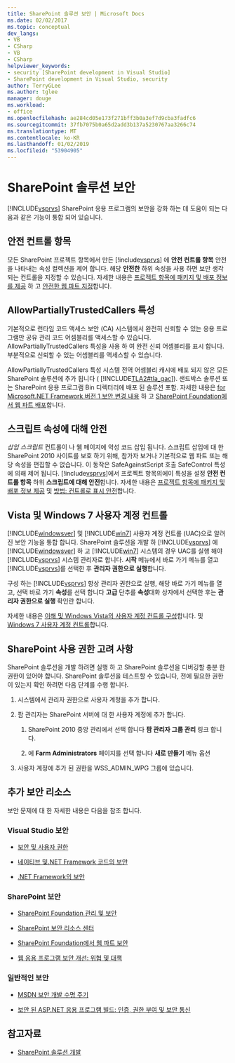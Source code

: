 ```yaml
---
title: SharePoint 솔루션 보안 | Microsoft Docs
ms.date: 02/02/2017
ms.topic: conceptual
dev_langs:
- VB
- CSharp
- VB
- CSharp
helpviewer_keywords:
- security [SharePoint development in Visual Studio]
- SharePoint development in Visual Studio, security
author: TerryGLee
ms.author: tglee
manager: douge
ms.workload:
- office
ms.openlocfilehash: ae284cd05e173f271bff3b0a3ef7d9cba3fadfc6
ms.sourcegitcommit: 37fb7075b0a65d2add3b137a5230767aa3266c74
ms.translationtype: MT
ms.contentlocale: ko-KR
ms.lasthandoff: 01/02/2019
ms.locfileid: "53904905"
---
```

# <a name="security-for-sharepoint-solutions"></a>SharePoint 솔루션 보안
  [!INCLUDE[vsprvs](../sharepoint/includes/vsprvs-md.md)] SharePoint 응용 프로그램의 보안을 강화 하는 데 도움이 되는 다음과 같은 기능이 통합 되어 있습니다.

## <a name="safe-control-entries"></a>안전 컨트롤 항목
 모든 SharePoint 프로젝트 항목에서 만든 [!include[vsprvs](../sharepoint/includes/vsprvs-md.md)] 에 **안전 컨트롤 항목** 안전을 나타내는 속성 컬렉션을 제어 합니다. 해당 **안전한** 하위 속성을 사용 하면 보안 생각 되는 컨트롤을 지정할 수 있습니다. 자세한 내용은 [프로젝트 항목에 패키지 및 배포 정보를 제공](../sharepoint/providing-packaging-and-deployment-information-in-project-items.md) 하 고 [안전한 웹 파트 지정](http://go.microsoft.com/fwlink/?LinkId=177521)합니다.

## <a name="allowpartiallytrustedcallers-attribute"></a>AllowPartiallyTrustedCallers 특성
 기본적으로 런타임 코드 액세스 보안 (CA) 시스템에서 완전히 신뢰할 수 있는 응용 프로그램만 공유 관리 코드 어셈블리를 액세스할 수 있습니다. AllowPartiallyTrustedCallers 특성을 사용 하 여 완전 신뢰 어셈블리를 표시 합니다. 부분적으로 신뢰할 수 있는 어셈블리를 액세스할 수 있습니다.

 AllowPartiallyTrustedCallers 특성 시스템 전역 어셈블리 캐시에 배포 되지 않은 모든 SharePoint 솔루션에 추가 됩니다 ( [!INCLUDE[TLA2#tla_gac](../sharepoint/includes/tla2sharptla-gac-md.md)]). 샌드박스 솔루션 또는 SharePoint 응용 프로그램 Bin 디렉터리에 배포 된 솔루션 포함. 자세한 내용은 [for Microsoft.NET Framework 버전 1 보안 변경 내용](http://go.microsoft.com/fwlink/?LinkId=177515) 하 고 [SharePoint Foundation에서 웹 파트 배포](http://go.microsoft.com/fwlink/?LinkId=177509)합니다.

## <a name="safe-against-script-property"></a>스크립트 속성에 대해 안전
 *삽입 스크립트* 컨트롤이 나 웹 페이지에 악성 코드 삽입 됩니다. 스크립트 삽입에 대 한 SharePoint 2010 사이트를 보호 하기 위해, 참가자 보거나 기본적으로 웹 파트 또는 해당 속성을 편집할 수 없습니다. 이 동작은 SafeAgainstScript 호출 SafeControl 특성에 의해 제어 됩니다. [!include[vsprvs](../sharepoint/includes/vsprvs-md.md)]에서 프로젝트 항목의에이 특성을 설정 **안전 컨트롤 항목** 하위 **스크립트에 대해 안전**합니다. 자세한 내용은 [프로젝트 항목에 패키지 및 배포 정보 제공](../sharepoint/providing-packaging-and-deployment-information-in-project-items.md) 및 [방법: 컨트롤로 표시 안전](../sharepoint/how-to-mark-controls-as-safe-controls.md)합니다.

## <a name="vista-and-windows-7-user-account-control"></a>Vista 및 Windows 7 사용자 계정 컨트롤
 [!INCLUDE[windowsver](../sharepoint/includes/windowsver-md.md)] 및 [!INCLUDE[win7](../sharepoint/includes/win7-md.md)] 사용자 계정 컨트롤 (UAC)으로 알려진 보안 기능을 통합 합니다. SharePoint 솔루션을 개발 하 [!INCLUDE[vsprvs](../sharepoint/includes/vsprvs-md.md)] 에 [!INCLUDE[windowsver](../sharepoint/includes/windowsver-md.md)] 하 고 [!INCLUDE[win7](../sharepoint/includes/win7-md.md)] 시스템의 경우 UAC를 실행 해야 [!INCLUDE[vsprvs](../sharepoint/includes/vsprvs-md.md)] 시스템 관리자로 합니다. **시작** 메뉴에서 바로 가기 메뉴를 열고 [!INCLUDE[vsprvs](../sharepoint/includes/vsprvs-md.md)]를 선택한 후 **관리자 권한으로 실행**합니다.

 구성 하는 [!INCLUDE[vsprvs](../sharepoint/includes/vsprvs-md.md)] 항상 관리자 권한으로 실행, 해당 바로 가기 메뉴를 열고, 선택 바로 가기 **속성**를 선택 합니다 **고급** 단추를 **속성**대화 상자에서 선택한 후는 **관리자 권한으로 실행** 확인란 합니다.

 자세한 내용은 [이해 및 Windows Vista의 사용자 계정 컨트롤 구성](http://go.microsoft.com/fwlink/?LinkID=156476)합니다. 및 [Windows 7 사용자 계정 컨트롤](http://go.microsoft.com/fwlink/?LinkId=177523)합니다.

## <a name="sharepoint-permissions-considerations"></a>SharePoint 사용 권한 고려 사항
 SharePoint 솔루션을 개발 하려면 실행 하 고 SharePoint 솔루션을 디버깅할 충분 한 권한이 있어야 합니다. SharePoint 솔루션을 테스트할 수 있습니다, 전에 필요한 권한이 있는지 확인 하려면 다음 단계를 수행 합니다.

1.  시스템에서 관리자 권한으로 사용자 계정을 추가 합니다.

2.  팜 관리자는 SharePoint 서버에 대 한 사용자 계정에 추가 합니다.

    1.  SharePoint 2010 중앙 관리에서 선택 합니다 **팜 관리자 그룹 관리** 링크 합니다.

    2.  에 **Farm Administrators** 페이지를 선택 합니다 **새로 만들기** 메뉴 옵션

3.  사용자 계정에 추가 된 권한을 WSS_ADMIN_WPG 그룹에 있습니다.

## <a name="additional-security-resources"></a>추가 보안 리소스
 보안 문제에 대 한 자세한 내용은 다음을 참조 합니다.

### <a name="visual-studio-security"></a>Visual Studio 보안

-   [보안 및 사용자 권한](http://go.microsoft.com/fwlink/?LinkId=177503)

-   [네이티브 및.NET Framework 코드의 보안](http://go.microsoft.com/fwlink/?LinkId=177504)

-   [.NET Framework의 보안](http://go.microsoft.com/fwlink/?LinkId=177502)

### <a name="sharepoint-security"></a>SharePoint 보안

-   [SharePoint Foundation 관리 및 보안](http://go.microsoft.com/fwlink/?LinkId=177501)

-   [SharePoint 보안 리소스 센터](http://go.microsoft.com/fwlink/?LinkId=177498)

-   [SharePoint Foundation에서 웹 파트 보안](http://go.microsoft.com/fwlink/?LinkId=177511)

-   [웹 응용 프로그램 보안 개선: 위협 및 대책](http://go.microsoft.com/fwlink/?LinkID=140080)

### <a name="general-security"></a>일반적인 보안

-   [MSDN 보안 개발 수명 주기](http://go.microsoft.com/fwlink/?LinkID=147149)

-   [보안 된 ASP.NET 응용 프로그램 빌드: 인증, 권한 부여 및 보안 통신](http://go.microsoft.com/fwlink/?LinkId=177494)

## <a name="see-also"></a>참고자료

- [SharePoint 솔루션 개발](../sharepoint/developing-sharepoint-solutions.md)
